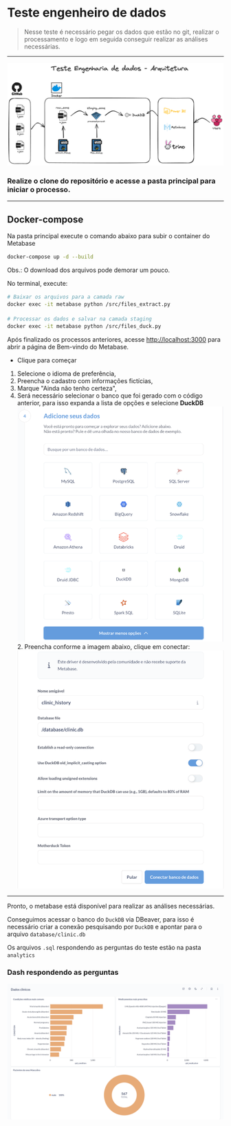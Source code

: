 # Teste engenheiro de dados

> Nesse teste é necessário pegar os dados que estão no git, realizar o processamento e logo em seguida
conseguir realizar as análises necessárias.

___

![arquitetura](img/arquitetura.png)

### Realize o clone do repositório e acesse a pasta principal para iniciar o processo.

---

## Docker-compose
Na pasta principal execute o comando abaixo para subir o container do Metabase
```bash
docker-compose up -d --build
```
Obs.: O download dos arquivos pode demorar um pouco.

No terminal, execute:
```bash
# Baixar os arquivos para a camada raw
docker exec -it metabase python /src/files_extract.py

# Processar os dados e salvar na camada staging
docker exec -it metabase python /src/files_duck.py
```

Após finalizado os processos anteriores, acesse [http://localhost:3000](http://localhost:3000) para abrir a página de 
Bem-vindo do Metabase.
- Clique para começar
1. Selecione o idioma de preferência,
1. Preencha o cadastro com informações fictícias,
1. Marque "Ainda não tenho certeza",
1. Será necessário selecionar o banco que foi gerado com o código anterior, para isso expanda a lista de opções e
selecione **DuckDB**
![Bancos Metabase](img/lista_bancos.png)
   2. Preencha conforme a imagem abaixo, clique em conectar:
   ![Configuração DuckDB](img/config_duckdb.png)


---

Pronto, o metabase está disponível para realizar as análises necessárias.

Conseguimos acessar o banco do `DuckDB` via DBeaver, para isso é necessário criar a conexão pesquisando por `DuckDB` e 
apontar para o arquivo `database/clinic.db`

Os arquivos `.sql` respondendo as perguntas do teste estão na pasta `analytics`

### Dash respondendo as perguntas
![Dash perguntas](img/dash.png)
